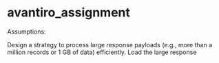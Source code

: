 # avantiro_assignment

Assumptions:

Design a strategy to process large response payloads (e.g., more than a million records or 1 GB of data) efficiently.
Load the large response
